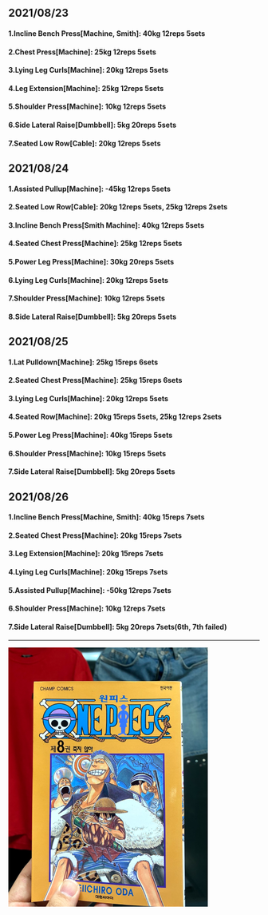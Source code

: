 ## 2021/08/23
#### 1.Incline Bench Press\[Machine, Smith\]: 40kg 12reps 5sets
#### 2.Chest Press\[Machine\]: 25kg 12reps 5sets
#### 3.Lying Leg Curls\[Machine\]: 20kg 12reps 5sets
#### 4.Leg Extension\[Machine\]: 25kg 12reps 5sets
#### 5.Shoulder Press\[Machine\]: 10kg 12reps 5sets
#### 6.Side Lateral Raise\[Dumbbell\]: 5kg 20reps 5sets
#### 7.Seated Low Row\[Cable\]: 20kg 12reps 5sets

## 2021/08/24
#### 1.Assisted Pullup\[Machine\]: -45kg 12reps 5sets
#### 2.Seated Low Row\[Cable\]: 20kg 12reps 5sets, 25kg 12reps 2sets
#### 3.Incline Bench Press\[Smith Machine\]: 40kg 12reps 5sets
#### 4.Seated Chest Press\[Machine\]: 25kg 12reps 5sets
#### 5.Power Leg Press\[Machine\]: 30kg 20reps 5sets
#### 6.Lying Leg Curls\[Machine\]: 20kg 12reps 5sets
#### 7.Shoulder Press\[Machine\]: 10kg 12reps 5sets
#### 8.Side Lateral Raise\[Dumbbell\]: 5kg 20reps 5sets


## 2021/08/25
#### 1.Lat Pulldown\[Machine\]: 25kg 15reps 6sets
#### 2.Seated Chest Press\[Machine\]: 25kg 15reps 6sets
#### 3.Lying Leg Curls\[Machine\]: 20kg 12reps 5sets
#### 4.Seated Row\[Machine\]: 20kg 15reps 5sets, 25kg 12reps 2sets
#### 5.Power Leg Press\[Machine\]: 40kg 15reps 5sets
#### 6.Shoulder Press\[Machine\]: 10kg 15reps 5sets
#### 7.Side Lateral Raise\[Dumbbell\]: 5kg 20reps 5sets


## 2021/08/26
#### 1.Incline Bench Press\[Machine, Smith\]: 40kg 15reps 7sets
#### 2.Seated Chest Press\[Machine\]: 20kg 15reps 7sets
#### 3.Leg Extension\[Machine\]: 20kg 15reps 7sets
#### 4.Lying Leg Curls\[Machine\]: 20kg 15reps 7sets
#### 5.Assisted Pullup\[Machine\]: -50kg 12reps 7sets
#### 6.Shoulder Press\[Machine\]: 10kg 12reps 7sets
#### 7.Side Lateral Raise\[Dumbbell\]: 5kg 20reps 7sets(6th, 7th failed)


---
<img src='../_resources/__008.png' width='400px' />
